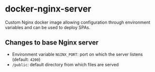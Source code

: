 # docker-nginx-server
Custom Nginx docker image allowing configuration through environment variables and can be used to deploy SPAs.

## Changes to base Nginx server

- Environment variable `NGINX_PORT`: port on which the server listens (default: `4200`)
- `/public`: default directory from which files are served
